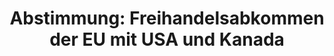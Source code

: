 ---
abstimmung:
  abstimmung: 3
  bundestagssitzung: 54
  datum: 25. September 2014
  legislaturperiode: 18
categories:
- Handel
- Wirtschaft
data:
- title: Abstimmungsergebnis 20140925_3-data.pdf
  url: /res/abstimmungsliste/20140925_3-data.pdf
- title: Abstimmungsergebnis 20140925_3_xls-data.csv
  url: /res/abstimmungsliste/csv/20140925_3_xls-data.csv
documents:
- local: /res/abstimmungsdaten/018-054-03/1801458.pdf
  title: Drucksache 18/01458.pdf
  url: http://dip21.bundestag.de/dip21/btd/18/014/1801458.pdf
- local: /res/abstimmungsdaten/018-054-03/1802646.pdf
  title: Drucksache 18/02646.pdf
  url: http://dip21.bundestag.de/dip21/btd/18/026/1802646.pdf
ergebnis:
  cdu/csu:
    enthaltung: 2
    gesamt: 311
    ja: 288
    nein: 0
    nichtabgegeben: 21
    ungueltig: 0
  die.linke:
    enthaltung: 0
    gesamt: 64
    ja: 0
    nein: 57
    nichtabgegeben: 7
    ungueltig: 0
  file: 20140925_3_xls-data.csv
  gruenen:
    enthaltung: 0
    gesamt: 63
    ja: 0
    nein: 60
    nichtabgegeben: 3
    ungueltig: 0
  spd:
    enthaltung: 0
    gesamt: 193
    ja: 174
    nein: 2
    nichtabgegeben: 17
    ungueltig: 0
layout: abstimmung
links:
- title: https://www.bundestag.de/parlament/plenum/abstimmung/abstimmung?id=301
  url: https://www.bundestag.de/parlament/plenum/abstimmung/abstimmung?id=301
- title: http://www.abgeordnetenwatch.de/ablehnung_von_schiedsgerichten_bei_ttip_und_ceta-1105-670.html
  url: http://www.abgeordnetenwatch.de/ablehnung_von_schiedsgerichten_bei_ttip_und_ceta-1105-670.html
preview: 'Deutscher Bundestag


  54. Sitzung des Deutschen Bundestages

  am Donnerstag, 25.September 2014

  Endgültiges Ergebnis der Namentlichen Abstimmung Nr. 3


  Beschlussempfehlung des Ausschusses für Wirtschaft und Energie (9. Ausschuss)

  zu dem Antrag der Abgeordneten Katharina Dröge, Katja Keul, Bärbel Höhn, weiterer

  Abgeordneter und der Fraktion BÜNDNIS 90/DIE GRÜNEN

  Für fairen Handel ohne Klageprivilegien für Konzerne

  Drs. 18/1458 und 18/2646


  Abgegebene Stimmen insgesamt:


  583


  Nicht abgegebene Stimmen:

  Ja-Stimmen:


  48

  462


  Nein-Stimmen:


  119


  Enthaltungen:


  2


  Ungültige:


  0


  Berlin, den 25.09.2014


  Beginn: 13:13

  Ende: 13:17

  '
tags:
- Freihandel
- TTIP
- CETA
- EU
title: 'Abstimmung: Freihandelsabkommen der EU mit USA und Kanada'
---